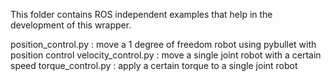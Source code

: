 This folder contains ROS independent examples that help
in the development of this wrapper.

position_control.py : move a 1 degree of freedom robot using pybullet with position control
velocity_control.py : move a single joint robot with a certain speed
torque_control.py : apply a certain torque to a single joint robot
